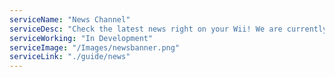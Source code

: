 ```yaml
---
serviceName: "News Channel"  
serviceDesc: "Check the latest news right on your Wii! We are currently working on bringing it back, but we want to offer a great curation of news from all over the world!"
serviceWorking: "In Development"
serviceImage: "/Images/newsbanner.png"
serviceLink: "./guide/news"
---
```


